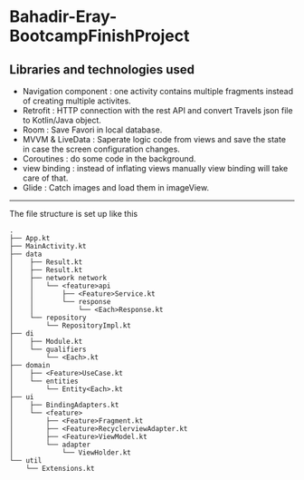# Bahadir-Eray-BootcampFinishProject
## Libraries and technologies used
* Navigation component : one activity contains multiple fragments instead of creating multiple activites.
* Retrofit : HTTP connection with the rest API and convert Travels json file to Kotlin/Java object.
* Room : Save Favori in local database.
* MVVM & LiveData : Saperate logic code from views and save the state in case the screen configuration changes.
* Coroutines : do some code in the background.
* view binding : instead of inflating views manually view binding will take care of that.
* Glide : Catch images and load them in imageView.



---

The file structure is set up like this

```
.
├── App.kt
├── MainActivity.kt
├── data
│    ├── Result.kt
│    ├── Result.kt
│    ├── network network
│    │   └── <feature>api
│    │       ├── <Feature>Service.kt
│    │       └── response
│    │           └── <Each>Response.kt
│    └── repository
│        └── RepositoryImpl.kt
├── di
│    ├── Module.kt
│    └── qualifiers
│        └── <Each>.kt
├── domain
│    ├── <Feature>UseCase.kt
│    └── entities
│        └── Entity<Each>.kt
├── ui
│    ├── BindingAdapters.kt
│    └── <feature>
│        ├── <Feature>Fragment.kt
│        ├── <Feature>RecyclerviewAdapter.kt
│        ├── <Feature>ViewModel.kt
│        └── adapter
│            └── ViewHolder.kt
└── util
    └── Extensions.kt
```

